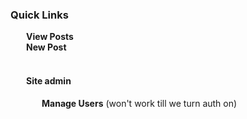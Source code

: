 ### Quick Links 

<div style="padding-left:25px;">
  <div><a 
      class="with-icon icon-posts" 
      style="text-decoration:none;font-weight:bold;" 
      href="#![% c.mount_url %]/adm/main/db/db_post"
  >View Posts</a></div>
  <div><a 
      class="with-icon icon-post-add" 
      style="text-decoration:none;font-weight:bold;" 
      href="#![% c.mount_url %]/adm/main/db/db_post/add"
  >New Post</a></div>


<br>  

#### Site admin

<div style="padding-left:25px;">
  <a 
    class="with-icon ra-icon-businessmen" 
    style="text-decoration:none;font-weight:bold;" 
    href="#![% c.mount_url %]/adm/main/db/rapidapp_coreschema_user"
  >Manage Users</a> (won't work till we turn auth on)
</div>

<br>

